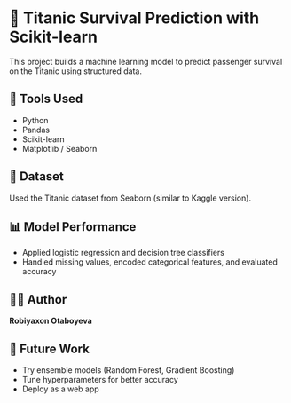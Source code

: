 # 🚢 Titanic Survival Prediction with Scikit-learn

This project builds a machine learning model to predict passenger survival on the Titanic using structured data.

## 🔧 Tools Used
- Python
- Pandas
- Scikit-learn
- Matplotlib / Seaborn

## 📂 Dataset
Used the Titanic dataset from Seaborn (similar to Kaggle version).

## 📊 Model Performance
- Applied logistic regression and decision tree classifiers
- Handled missing values, encoded categorical features, and evaluated accuracy

## 👩‍💻 Author
**Robiyaxon Otaboyeva**

## 🧠 Future Work
- Try ensemble models (Random Forest, Gradient Boosting)
- Tune hyperparameters for better accuracy
- Deploy as a web app
